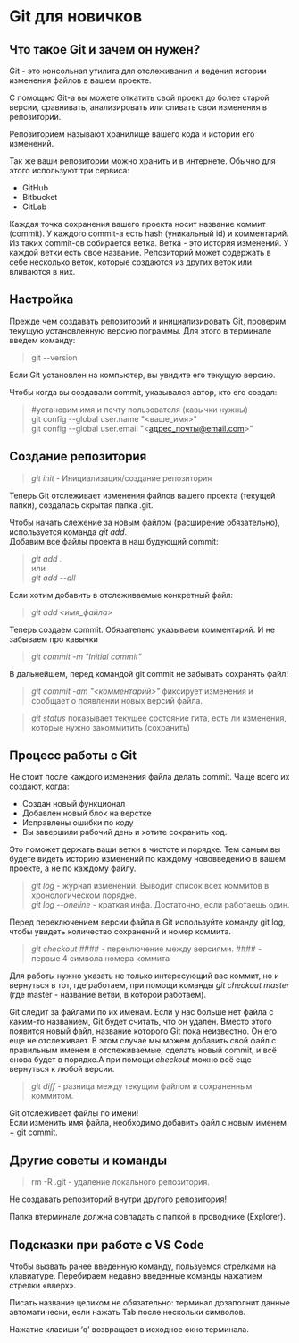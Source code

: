 # Git для новичков
## Что такое Git и зачем он нужен?
Git - это консольная утилита для отслеживания и ведения истории изменения файлов в вашем проекте.

С помощью Git-a вы можете откатить свой проект до более старой версии, сравнивать, анализировать или сливать свои изменения в репозиторий.

Репозиторием называют хранилище вашего кода и истории его изменений.

Так же ваши репозитории можно хранить и в интернете. Обычно для этого используют три сервиса:
* GitHub
* Bitbucket
* GitLab

Каждая точка сохранения вашего проекта носит название коммит (commit). У каждого commit-a есть hash (уникальный id) и комментарий. Из таких commit-ов собирается ветка. Ветка - это история изменений. У каждой ветки есть свое название. Репозиторий может содержать в себе несколько веток, которые создаются из других веток или вливаются в них.
## Настройка
Прежде чем создавать репозиторий и инициализировать Git, проверим текущую установленную версию пограммы. Для этого в терминале введем команду:
> git --version

Если Git установлен на компьютер, вы увидите его текущую версию.

Чтобы когда вы создавали commit, указывался автор, кто его создал:
>#установим имя и почту пользователя (кавычки нужны)  
git config --global user.name "<ваше_имя>"  
git config --global user.email "<адрес_почты@email.com>"
## Создание репозитория
>*git init* - Инициализация/создание репозитория

Теперь Git отслеживает изменения файлов вашего проекта (текущей папки), создалась скрытая папка .git.

Чтобы начать слежение за новым файлом (расширение обязательно), используется команда *git add*.   
Добавим все файлы проекта в наш будующий commit:  
>*git add .*  
или  
>*git add --all*  

Если хотим добавить в отслеживаемые конкретный файл:  
>*git add <имя_файла>* 

Теперь создаем commit. Обязательно указываем комментарий.
И не забываем про кавычки  
>*git commit -m "Initial commit"*

В дальнейшем, перед командой git commit не забывать сохранять файл!
>*git commit -am "<комментарий>"* фиксирует изменения и сообщает о появлении новых версий файла.

>*git status* 
показывает текущее состояние гита, есть ли изменения, которые нужно закоммитить (сохранить)
## Процесс работы с Git
Не стоит после каждого изменения файла делать commit. Чаще всего их создают, когда:
* Создан новый функционал
* Добавлен новый блок на верстке
* Исправлены ошибки по коду
* Вы завершили рабочий день и хотите сохранить код.

Это поможет держать ваши ветки в чистоте и порядке. Тем самым вы будете видеть историю изменений по каждому нововведению в вашем проекте, а не по каждому файлу.

>*git log* - журнал изменений. Выводит список всех коммитов в хронологическом порядке.  
*git log --oneline* - краткая инфа. Достаточно, если работаешь один.

Перед переключением версии файла в Git используйте команду git log, чтобы увидеть количество сохранений и номер коммита.
>*git checkout ####* - переключение между версиями. #### - первые 4 символа номера коммита

Для работы нужно указать не только интересующий вас коммит, но и вернуться в тот, где работаем, при помощи команды *git checkout master* (где master - название ветви, в которой работаем).

Git следит за файлами по их именам. Если у нас больше нет файла с каким-то названием, Git будет считать, что он удален. Вместо этого появится новый файл, название которого Git пока неизвестно. Он его еще не отслеживает. В этом случае мы можем добавить свой файл с правильным именем в отслеживаемые, сделать новый commit, и всё снова будет в порядке.А при помощи *checkout* можно всё еще вернуться к любой версии.

>*git diff* - разница между текущим файлом и сохраненным коммитом.

Git отслеживает файлы по имени!  
Если изменить имя файла, необходимо добавить файл с новым именем + git commit.
## Другие советы и команды
>rm -R .git - удаление локального репозитория.

Не создавать репозиторий внутри другого репозитория!

Папка втерминале должна совпадать с папкой в проводнике (Explorer).

## Подсказки при работе с VS Code
Чтобы вызвать ранее введенную команду, пользуемся стрелками на клавиатуре. Перебираем недавно введенные команды нажатием стрелки «вверх».

Писать название целиком не обязательно: терминал дозаполнит данные автоматически, если нажать Tab после нескольки символов.

Нажатие клавиши ‘q’ возвращает в исходное окно терминала.
